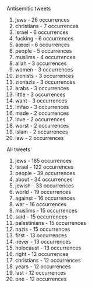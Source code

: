 
Antisemitic tweets

 1. jews            -  26 occurrences
 2. christians      -   7 occurrences
 3. israel          -   6 occurrences
 4. fucking         -   6 occurrences
 5. âœœï            -   6 occurrences
 6. people          -   5 occurrences
 7. muslims         -   4 occurrences
 8. allah           -   3 occurrences
 9. women           -   3 occurrences
10. zionists        -   3 occurrences
11. zionazis        -   3 occurrences
12. arabs           -   3 occurrences
13. little          -   3 occurrences
14. want            -   3 occurrences
15. lmfao           -   3 occurrences
16. made            -   2 occurrences
17. love            -   2 occurrences
18. worst           -   2 occurrences
19. islam           -   2 occurrences
20. law             -   2 occurrences



All tweets


 1. jews            - 185 occurrences
 2. israel          - 122 occurrences
 3. people          -  39 occurrences
 4. about           -  34 occurrences
 5. jewish          -  33 occurrences
 6. world           -  19 occurrences
 7. against         -  16 occurrences
 8. war             -  16 occurrences
 9. muslims         -  15 occurrences
10. said            -  15 occurrences
11. palestinians    -  15 occurrences
12. nazis           -  15 occurrences
13. first           -  13 occurrences
14. never           -  13 occurrences
15. holocaust       -  13 occurrences
16. right           -  12 occurrences
17. christians      -  12 occurrences
18. years           -  12 occurrences
19. last            -  12 occurrences
20. one             -  12 occurrences
